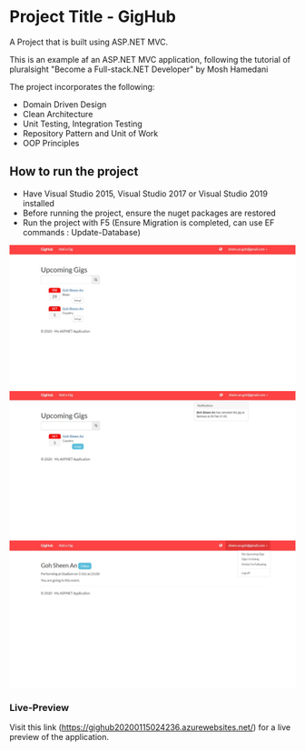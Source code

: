 # Project Title - GigHub

A Project that is built using ASP.NET MVC.

This is an example af an ASP.NET MVC application, following the tutorial of pluralsight "Become a Full-stack.NET Developer" by Mosh Hamedani

The project incorporates the following:

- Domain Driven Design
- Clean Architecture
- Unit Testing, Integration Testing
- Repository Pattern and Unit of Work
- OOP Principles

## How to run the project

- Have Visual Studio 2015, Visual Studio 2017 or Visual Studio 2019 installed
- Before running the project, ensure the nuget packages are restored
- Run the project with F5 (Ensure Migration is completed, can use EF commands : Update-Database)

![GigHub Screenshot](screenshot.jpg)
![GigHub Screenshot 2](screenshot-2.jpg)
![GigHub Screenshot 3](screenshot-3.jpg)


### Live-Preview

Visit this link (https://gighub20200115024236.azurewebsites.net/) for a live preview of the application.